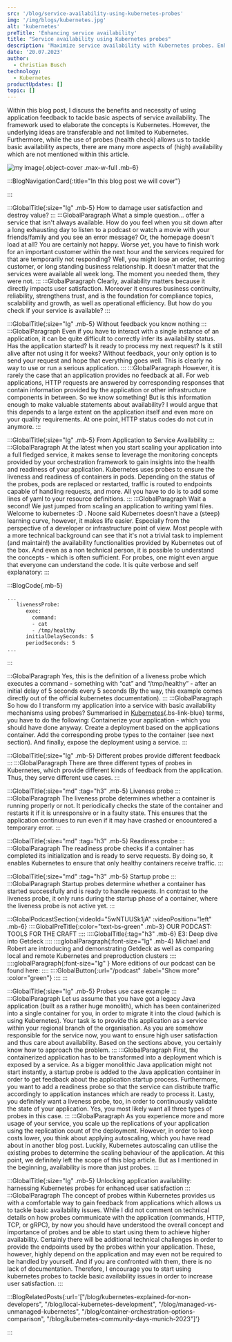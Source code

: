 ```yaml
---
src: '/blog/service-availability-using-kubernetes-probes'
img: '/img/blogs/kubernetes.jpg'
alt: 'kubernetes'
preTitle: 'Enhancing service availability'
title: "Service availability using Kubernetes probes"
description: 'Maximize service availability with Kubernetes probes. Enhance user satisfaction and transform your application into a resilient service.'
date: '20.07.2023'
author:
  - Christian Busch
technology:
  - Kubernetes
productUpdates: []
topic: []
---
```

Within this blog post, I discuss the benefits and necessity of using application feedback to tackle basic aspects of service availability. The framework used to elaborate the concepts is Kubernetes. However, the underlying ideas are transferable and not limited to Kubernetes. Furthermore, while the use of probes (health check) allows us to tackle basic availability aspects, there are many more aspects of (high) availability which are not mentioned within this article.
<!--more-->

![my image](/img/blogs/kubernetes.jpg){.object-cover .max-w-full .mb-6}

:::BlogNavigationCard{:title="In this blog post we will cover"}

:::

:::GlobalTitle{:size="lg" .mb-5}
How to damage user satisfaction and destroy value?
:::
:::GlobalParagraph
What a simple question… offer a service that isn't always available. How do you feel when you sit down after a long exhausting day to listen to a podcast or watch a movie with your friends/family and you see an error message? Or, the homepage doesn't load at all? You are certainly not happy. Worse yet, you have to finish work for an important customer within the next hour and the services required for that are temporarily not responding? Well, you might lose an order, recurring customer, or long standing business relationship. It doesn't matter that the services were available all week long. The moment you needed them, they were not.
:::
:::GlobalParagraph
Clearly, availability matters because it directly impacts user satisfaction. Moreover it ensures business continuity, reliability, strengthens trust, and is the foundation for compliance topics, scalability and growth, as well as operational efficiency. But how do you check if your service is available?
:::

:::GlobalTitle{:size="lg" .mb-5}
Without feedback you know nothing
:::
:::GlobalParagraph
Even if you have to interact with a single instance of an application, it can be quite difficult to correctly infer its availability status. Has the application started? Is it ready to process my next request? Is it still alive after not using it for weeks? Without feedback, your only option is to send your request and hope that everything goes well. This is clearly no way to use or run a serious application.
:::
:::GlobalParagraph
However, it is rarely the case that an application provides no feedback at all. For web applications, HTTP requests are answered by corresponding responses that contain information provided by the application or other infrastructure components in between. So we know something! But is this information enough to make valuable statements about availability? I would argue that this depends to a large extent on the application itself and even more on your quality requirements. At one point, HTTP status codes do not cut in anymore.
:::

:::GlobalTitle{:size="lg" .mb-5}
From Application to Service Availability
:::
:::GlobalParagraph
At the latest when you start scaling your application into a full fledged service, it makes sense to leverage the monitoring concepts provided by your orchestration framework to gain insights into the health and readiness of your application. Kubernetes uses probes to ensure the liveness and readiness of containers in pods. Depending on the status of the probes, pods are replaced or restarted, traffic is routed to endpoints capable of handling requests, and more. All you have to do is to add some lines of yaml to your resource definitions.
:::
:::GlobalParagraph
Wait a second! We just jumped from scaling an application to writing yaml files. Welcome to kubernetes :D . Noone said Kubernetes doesn’t have a (steep) learning curve, however, it makes life easier. Especially from the perspective of a developer or infrastructure point of view. Most people with a more technical background can see that it's not a trivial task to implement (and maintain!) the availability functionalities provided by Kubernetes out of the box. And even as a non technical person, it is possible to understand the concepts - which is often sufficient. For probes, one might even argue that everyone can understand the code. It is quite verbose and self explanatory:
:::

:::BlogCode{.mb-5}
```bash
...
   livenessProbe:
      exec:
        command:
        - cat
        - /tmp/healthy
      initialDelaySeconds: 5
      periodSeconds: 5
...
```
:::

:::GlobalParagraph
Yes, this is the definition of a liveness probe which executes a command - something with “cat” and “/tmp/healthy” - after an initial delay of 5 seconds every 5 seconds (By the way, this example comes directly out of the official kubernetes documentation).
:::
:::GlobalParagraph
So how do I transform my application into a service with basic availability mechanisms using probes? Summarised in [Kubernetes](/blog/kubernetes-explained-for-non-developers/){.bs-link-blue} terms, you have to do the following: Containerize your application - which you should have done anyway. Create a deployment based on the applications container. Add the corresponding probe types to the container (see next section). And finally, expose the deployment using a service.
:::

:::GlobalTitle{:size="lg" .mb-5}
Different probes provide different feedback
:::
:::GlobalParagraph
There are three different types of probes in Kubernetes, which provide different kinds of feedback from the application. Thus, they serve different use cases.
:::

:::GlobalTitle{:size="md" :tag="h3" .mb-5}
Liveness probe
:::
:::GlobalParagraph
The liveness probe determines whether a container is running properly or not. It periodically checks the state of the container and restarts it if it is unresponsive or in a faulty state. This ensures that the application continues to run even if it may have crashed or encountered a temporary error.
:::

:::GlobalTitle{:size="md" :tag="h3" .mb-5}
Readiness probe
:::
:::GlobalParagraph
The readiness probe checks if a container has completed its initialization and is ready to serve requests. By doing so, it enables Kubernetes to ensure that only healthy containers receive traffic.
:::

:::GlobalTitle{:size="md" :tag="h3" .mb-5}
Startup probe
:::
:::GlobalParagraph
Startup probes determine whether a container has started successfully and is ready to handle requests. In contrast to the liveness probe, it only runs during the startup phase of a container, where the liveness probe is not active yet.
:::

:::GlobalPodcastSection{:videoId="5wNTUUSk1jA" :videoPosition="left" .mb-6}
::::GlobalPreTitle{:color="text-bs-green" .mb-3}
OUR PODCAST: TOOLS FOR THE CRAFT
::::
::::GlobalTitle{:tag="h3" .mb-6}
E3: Deep dive into Getdeck
::::
::::globalParagraph{:font-size="lg" .mb-4}
Michael and Robert are introducing and demonstrating Getdeck as well as comparing local and remote Kubernetes and preproduction clusters
::::
::::globalParagraph{:font-size="lg" }
More editions of our podcast can be found here:
::::
::::GlobalButton{:url="/podcast" :label="Show more" :color="green"}
::::
:::

:::GlobalTitle{:size="lg" .mb-5}
Probes use case example
:::
:::GlobalParagraph
Let us assume that you have got a legacy Java application (built as a rather huge monolith), which has been containerized into a single container for you, in order to migrate it into the cloud (which is using Kubernetes). Your task is to provide this application as a service within your regional branch of the organisation. As you are somehow responsible for the service now, you want to ensure high user satisfaction and thus care about availability. Based on the sections above, you certainly know how to approach the problem.
:::
:::GlobalParagraph
First, the containerized application has to be transformed into a deployment which is exposed by a service. As a bigger monolithic Java application might not start instantly, a startup probe is added to the Java application container in order to get feedback about the application startup process. Furthermore, you want to add a readiness probe so that the service can distribute traffic accordingly to application instances which are ready to process it. Lasty, you definitely want a liveness probe, too, in order to continuously validate the state of your application. Yes, you most likely want all three types of probes in this case.
:::
:::GlobalParagraph
As you experience more and more usage of your service, you scale up the replications of your application using the replication count of the deployment. However, in order to keep costs lower, you think about applying autoscaling, which you have read about in another blog post. Luckily, Kubernetes autoscaling can utilise the existing probes to determine the scaling behaviour of the application. At this point, we definitely left the scope of this blog article. But as I mentioned in the beginning, availability is more than just probes.
:::

:::GlobalTitle{:size="lg" .mb-5}
Unlocking application availability: harnessing Kubernetes probes for enhanced user satisfaction
:::
:::GlobalParagraph
The concept of probes within Kubernetes provides us with a comfortable way to gain feedback from applications which allows us to tackle basic availability issues. While I did not comment on technical details on how probes communicate with the application (commands, HTTP, TCP, or gRPC), by now you should have understood the overall concept and importance of probes and be able to start using them to achieve higher availability. Certainly there will be additional technical challenges in order to provide the endpoints used by the probes within your application. These, however, highly depend on the application and may even not be required to be handled by yourself. And if you are confronted with them, there is no lack of documentation. Therefore, I encourage you to start using kubernetes probes to tackle basic availability issues in order to increase user satisfaction.
:::

:::BlogRelatedPosts{:url='["/blog/kubernetes-explained-for-non-developers", "/blog/local-kubernetes-development", "/blog/managed-vs-unmanaged-kubernetes", "/blog/container-orchestration-options-comparison", "/blog/kubernetes-community-days-munich-2023"]'}

:::
